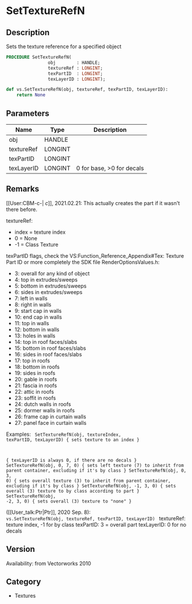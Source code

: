 # SetTextureRefN

## Description
Sets the texture reference for a specified object

```pascal
PROCEDURE SetTextureRefN(
				obj        : HANDLE;
				textureRef : LONGINT;
				texPartID  : LONGINT;
				texLayerID : LONGINT);
```

```python
def vs.SetTextureRefN(obj, textureRef, texPartID, texLayerID):
    return None
```

## Parameters
|Name|Type|Description|
|---|---|---|
|obj|HANDLE|   |
|textureRef|LONGINT|   |
|texPartID|LONGINT|   |
|texLayerID|LONGINT|0 for base, &gt;0 for decals|

## Remarks
[[User:CBM-c-| _c_]], 2021.02.21:
This actually creates the part if it wasn't there before.

textureRef:
* index = texture index 
* 0 = None  
* -1 = Class Texture  

texPartID flags, check the VS:Function_Reference_Appendix#Tex: Texture Part ID or more completely the SDK file RenderOptionsValues.h:

* 3: overall for any kind of object 
* 4: top in extrudes/sweeps 
* 5: bottom in extrudes/sweeps 
* 6: sides in extrudes/sweeps 
* 7: left in walls 
* 8: right in walls 
* 9: start cap in walls 
* 10: end cap in walls 
* 11: top in walls 
* 12: bottom in walls 
* 13: holes in walls 
* 14: top in roof faces/slabs 
* 15: bottom in roof faces/slabs 
* 16: sides in roof faces/slabs 
* 17: top in roofs 
* 18: bottom in roofs 
* 19: sides in roofs 
* 20: gable in roofs 
* 21: fascia in roofs 
* 22: attic in roofs 
* 23: soffit in roofs 
* 24: dutch walls in roofs 
* 25: dormer walls in roofs 
* 26: frame cap in curtain walls 
* 27: panel face in curtain walls 

Examples:
<code lang="pas">
 SetTextureRefN(obj, textureIndex, texPartID, texLayerID) { sets texture to an index }

 { texLayerID is always 0, if there are no decals }
 SetTextureRefN(obj, 0, 7, 0) { sets left texture (7) to inherit from parent container, excluding if it's by class }
 SetTextureRefN(obj, 0, 3, 0) { sets overall texture (3) to inherit from parent container, excluding if it's by class }
 SetTextureRefN(obj, -1, 3, 0) { sets overall (3) texture to by class according to part }
 SetTextureRefN(obj, -2, 3, 0) { sets overall (3) texture to "none" }
</code>

([[User_talk:Ptr|Ptr]], 2020 Sep. 8):
<code lang="py">
vs.SetTextureRefN(obj, textureRef, texPartID, texLayerID)
</code>
<lineList ident=1>
<line>textureRef: texture index, -1 for by class</line>
<line>texPartID: 3 = overall part</line>
<line>texLayerID: 0 for no decals</line>

## Version
Availability: from Vectorworks 2010

## Category
* Textures

